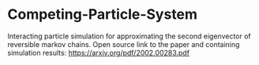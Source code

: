 # Competing-Particle-System
Interacting particle simulation for approximating the second eigenvector of reversible markov chains.
Open source link to the paper and containing simulation results: https://arxiv.org/pdf/2002.00283.pdf
